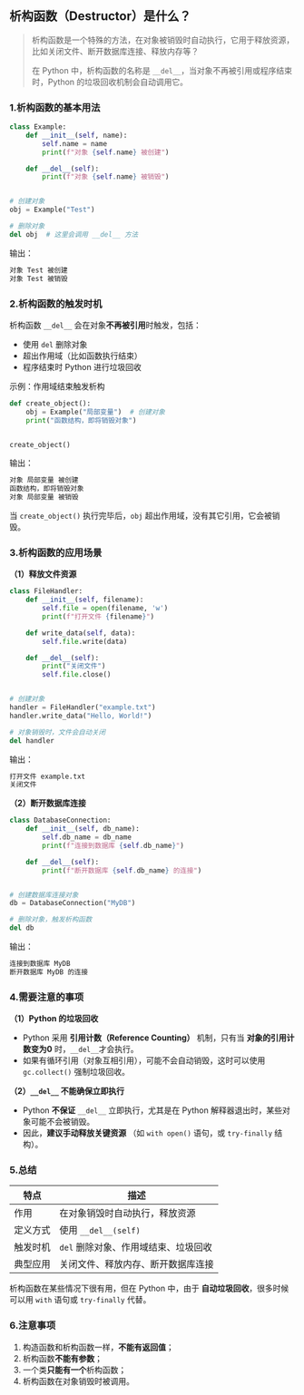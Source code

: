 ## 析构函数（Destructor）是什么？

> 析构函数是一个特殊的方法，在对象被销毁时自动执行，它用于释放资源，比如关闭文件、断开数据库连接、释放内存等？
>
> 在 Python 中，析构函数的名称是 `__del__`，当对象不再被引用或程序结束时，Python 的垃圾回收机制会自动调用它。

### 1.析构函数的基本用法

```python
class Example:
    def __init__(self, name):
        self.name = name
        print(f"对象 {self.name} 被创建")

    def __del__(self):
        print(f"对象 {self.name} 被销毁")


# 创建对象
obj = Example("Test")

# 删除对象
del obj  # 这里会调用 __del__ 方法
```

输出：

```makefile
对象 Test 被创建
对象 Test 被销毁
```

### 2.析构函数的触发时机

析构函数 `__del__` 会在对象**不再被引用**时触发，包括：

- 使用 `del` 删除对象
- 超出作用域（比如函数执行结束）
- 程序结束时 Python 进行垃圾回收

示例：作用域结束触发析构

```python
def create_object():
    obj = Example("局部变量")  # 创建对象
    print("函数结构，即将销毁对象")


create_object()
```

输出：

```makefile
对象 局部变量 被创建
函数结构，即将销毁对象
对象 局部变量 被销毁
```

当 `create_object()` 执行完毕后，`obj` 超出作用域，没有其它引用，它会被销毁。

### 3.析构函数的应用场景

**（1）释放文件资源**

```python
class FileHandler:
    def __init__(self, filename):
        self.file = open(filename, 'w')
        print(f"打开文件 {filename}")

    def write_data(self, data):
        self.file.write(data)

    def __del__(self):
        print("关闭文件")
        self.file.close()


# 创建对象
handler = FileHandler("example.txt")
handler.write_data("Hello, World!")

# 对象销毁时，文件会自动关闭
del handler
```

输出：

```makefile
打开文件 example.txt
关闭文件
```

**（2）断开数据库连接**

```python
class DatabaseConnection:
    def __init__(self, db_name):
        self.db_name = db_name
        print(f"连接到数据库 {self.db_name}")

    def __del__(self):
        print(f"断开数据库 {self.db_name} 的连接")


# 创建数据库连接对象
db = DatabaseConnection("MyDB")

# 删除对象，触发析构函数
del db
```

输出：

```python
连接到数据库 MyDB
断开数据库 MyDB 的连接
```

### 4.需要注意的事项

**（1）Python 的垃圾回收**

- Python 采用 **引用计数（Reference Counting）** 机制，只有当 **对象的引用计数变为0** 时，`__del__`才会执行。
- 如果有循环引用（对象互相引用），可能不会自动销毁，这时可以使用 `gc.collect()` 强制垃圾回收。

**（2）`__del__` 不能确保立即执行**

- Python **不保证** `__del__` 立即执行，尤其是在 Python 解释器退出时，某些对象可能不会被销毁。
- 因此，**建议手动释放关键资源** （如 `with open()` 语句，或 `try-finally` 结构）。

### 5.总结

| 特点     | 描述                                 |
| -------- | ------------------------------------ |
| 作用     | 在对象销毁时自动执行，释放资源       |
| 定义方式 | 使用 `__del__(self)`                 |
| 触发时机 | `del` 删除对象、作用域结束、垃圾回收 |
| 典型应用 | 关闭文件、释放内存、断开数据库连接   |

析构函数在某些情况下很有用，但在 Python 中，由于 **自动垃圾回收**，很多时候可以用 `with` 语句或 `try-finally` 代替。

### 6.注意事项

1. 构造函数和析构函数一样，**不能有返回值**；
2. 析构函数**不能有参数**；
3. 一个类**只能有一个**析构函数；
4. 析构函数在对象销毁时被调用。